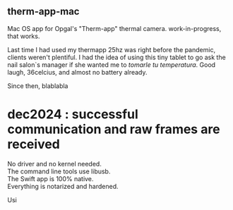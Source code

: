 ## therm-app-mac
Mac OS app for Opgal's "Therm-app" thermal camera. work-in-progress, that works.

Last time I had used my thermapp 25hz was right before the pandemic, clients weren't plentiful.  I had the idea of using this tiny tablet to go ask the nail salon`s manager if she wanted me to _tomarle tu temperatura_.  Good laugh, 36celcius, and almost no battery already.

Since then, blablabla



# dec2024 : successful communication and raw frames are received

No driver and no kernel needed.  
The command line tools use libusb.  
The Swift app is 100% native.  
Everything is notarized and hardened.


Usi
